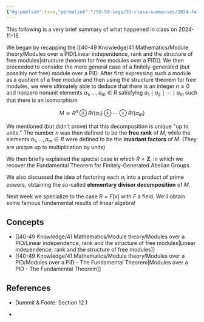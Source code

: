 ```yaml
---
{"dg-publish":true,"permalink":"/50-59-logs/51-class-summaries/2024-fall/math-561/2024-11/2024-11-15/","updated":"2024-11-15T08:54:32-08:00"}
---
```


This following is a very brief summary of what happened in class on 2024-11-15.

We began by recapping the [[40-49 Knowledge/41 Mathematics/Module theory/Modules over a PID/Linear independence, rank and the structure of free modules\|structure theorem for free modules over a PID]]. We then proceeded to consider the more general case of a finitely-generated (but possibly not free) module over a PID. After first expressing such a module as a quotient of a free module and then using the structure theorem for free modules, we were ultimately able to deduce that there is an integer $n\geq 0$ and nonzero nonunit elements $a_1,\ldots, a_m\in R$ satisfying $a_1\mid a_2\mid \cdots \mid a_m$ such that there is an isomorphism

$$M\simeq R^n\oplus R/\langle a_1\rangle \oplus \cdots \oplus R/\langle a_m\rangle$$

We mentioned (but didn't prove) that this decomposition is unique "up to units." The number $n$ was then defined to be the **free rank** of $M$, while the elements $a_1,\ldots, a_m\in R$ were defined to be the **invariant factors** of $M$. (They are unique up to multiplication by units).

We then briefly explained the special case in which $R=\textbf{Z}$, in which we recover the Fundamental Theorem for Finitely-Generated Abelian Groups.

We also discussed the idea of factoring each $a_i$ into a product of prime powers, obtaining the so-called **elementary divisor decomposition** of $M$.

Next week we specialize to the case $R=F[x]$ with $F$ a field. We'll obtain some famous fundamental results of linear algebra!

## Concepts

- [[40-49 Knowledge/41 Mathematics/Module theory/Modules over a PID/Linear independence, rank and the structure of free modules\|Linear independence, rank and the structure of free modules]]
- [[40-49 Knowledge/41 Mathematics/Module theory/Modules over a PID/Modules over a PID - The Fundamental Theorem\|Modules over a PID - The Fundamental Theorem]]

## References

- Dummit & Foote: Section 12.1


- 